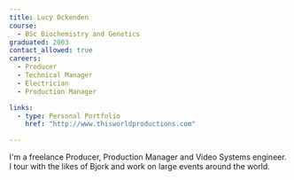 ```yaml
---
title: Lucy Ockenden
course:
  - BSc Biochemistry and Genetics
graduated: 2003
contact_allowed: true
careers:
  - Producer
  - Technical Manager
  - Electrician
  - Production Manager

links: 
  - type: Personal Portfolio
    href: "http://www.thisworldproductions.com"

---
```


I'm a freelance Producer, Production Manager and Video Systems engineer. I tour with the likes of Bjork and work on large events around the world. 
